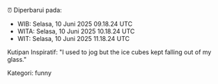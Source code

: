 ⏰ Diperbarui pada:
- WIB: Selasa, 10 Juni 2025 09.18.24 UTC
- WITA: Selasa, 10 Juni 2025 10.18.24 UTC
- WIT: Selasa, 10 Juni 2025 11.18.24 UTC

Kutipan Inspiratif:
"I used to jog but the ice cubes kept falling out of my glass."


Kategori: funny

